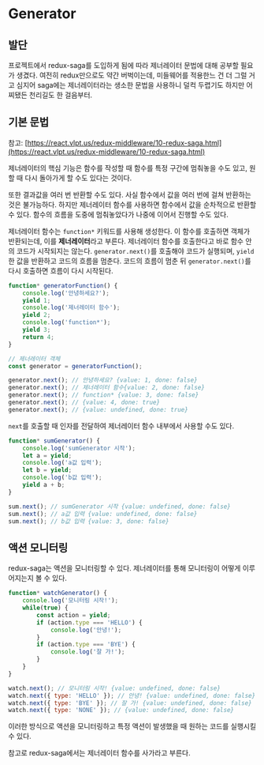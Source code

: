 # Generator

## 발단

프로젝트에서 redux-saga를 도입하게 됨에 따라 제너레이터 문법에 대해 공부할 필요가 생겼다. 여전히 redux만으로도 약간 버벅이는데, 미들웨어를 적용한느 건 더 그럴 거고 심지어 saga에는 제너레이터라는 생소한 문법을 사용하니 덜컥 두렵기도 하지만 어찌됐든 천리길도 한 걸음부터.

## 기본 문법

참고: [https://react.vlpt.us/redux-middleware/10-redux-saga.html](https://react.vlpt.us/redux-middleware/10-redux-saga.html)

제너레이터의 핵심 기능은 함수를 작성할 때 함수를 특정 구간에 멈춰놓을 수도 있고, 원할 때 다시 돌아가게 할 수도 있다는 것이다. 

또한 결과값을 여러 번 반환할 수도 있다. 사실 함수에서 값을 여러 번에 걸쳐 반환하는 것은 불가능하다. 하지만 제너레이터 함수를 사용하면 함수에서 값을 순차적으로 반환할 수 있다. 함수의 흐름을 도중에 멈춰놓았다가 나중에 이어서 진행할 수도 있다.

제너레이터 함수는 `function*` 키워드를 사용해 생성한다. 이 함수를 호출하면 객체가 반환되는데, 이를 **제너레이터**라고 부른다. 제너레이터 함수를 호출한다고 바로 함수 안의 코드가 시작되지는 않는다. `generator.next()`를 호출해야 코드가 실행되며, `yield`한 값을 반환하고 코드의 흐름을 멈춘다. 코드의 흐름이 멈춘 뒤 `generator.next()`를 다시 호출하면 흐름이 다시 시작된다.

```jsx
function* generatorFunction() {
    console.log('안녕하세요?');
    yield 1;
    console.log('제너레이터 함수');
    yield 2;
    console.log('function*');
    yield 3;
    return 4;
}

// 제너레이터 객체
const generator = generatorFunction();

generator.next(); // 안녕하세요? {value: 1, done: false}
generator.next(); // 제너레이터 함수{value: 2, done: false}
generator.next(); // function* {value: 3, done: false}
generator.next(); // {value: 4, done: true}
generator.next(); // {value: undefined, done: true}
```

`next`를 호출할 때 인자를 전달하여 제너레이터 함수 내부에서 사용할 수도 있다.

```jsx
function* sumGenerator() {
    console.log('sumGenerator 시작');
    let a = yield;
    console.log('a값 입력');
    let b = yield;
    console.log('b값 입력');
    yield a + b;
}

sum.next(); // sumGenerator 시작 {value: undefined, done: false}
sum.next(); // a값 입력 {value: undefined, done: false}
sum.next(); // b값 입력 {value: 3, done: false}
```

## 액션 모니터링

redux-saga는 액션을 모니터링할 수 있다. 제너레이터를 통해 모니터링이 어떻게 이루어지는지 볼 수 있다.

```jsx
function* watchGenerator() {
    console.log('모니터링 시작!');
    while(true) {
        const action = yield;
        if (action.type === 'HELLO') {
            console.log('안녕!');
        }
        if (action.type === 'BYE') {
            console.log('잘 가!');
        }
    }
}

watch.next(); // 모니터링 시작! {value: undefined, done: false}
watch.next({ type: 'HELLO' }); // 안녕! {value: undefined, done: false}
watch.next({ type: 'BYE' }); // 잘 가! {value: undefined, done: false}
watch.next({ type: 'NONE' }); // {value: undefined, done: false}
```

이러한 방식으로 액션을 모니터링하고 특정 액션이 발생했을 때 원하는 코드를 실행시킬 수 있다.

참고로 redux-saga에서는 제너레이터 함수를 사가라고 부른다.